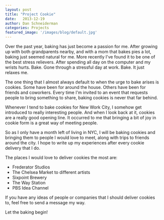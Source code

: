 ```yaml
---
layout: post
title: "Project Cookie"
date:   2013-12-19
author: Dan Schneiderman
categories: Projects
featured_image: '/images/blog/default.jpg'
---
```

Over the past year, baking has just become a passion for me. After growing up with both grandparents nearby, and with a mom that bakes pies a lot, baking just seemed natural for me. More recently I've found it to be one of the best stress relievers. After spending all day on the computer and my wrists hurts. Bake. Gone through a stressful day at work. Bake. It just relaxes me.


The one thing that I almost always default to when the urge to bake arises is cookies. Some have been for around the house. Others have been for friends and coworkers. Every time I'm invited to an event that requests people to bring something to share, baking cookies is never that far behind.


Whenever I tend to bake cookies for New Work City, I somehow get introduced to really interesting people. And when I look back at it, cookies are a really good opening line. It occurred to me that bringing a bit of joy in cookie form is a great way of meeting people.


So as I only have a month left of living in NYC, I will be baking cookies and bringing them to people I would love to meet, along with trips to friends around the city. I hope to write up my experiences after every cookie delivery that I do.


The places I would love to deliver cookies the most are:

* Frederator Studios
* The Chelsea Market to different artists
* Sixpoint Brewery
* The Way Station
* PBS Idea Channel


If you have any ideas of people or companies that I should deliver cookies to, feel free to send a message my way.


Let the baking begin!